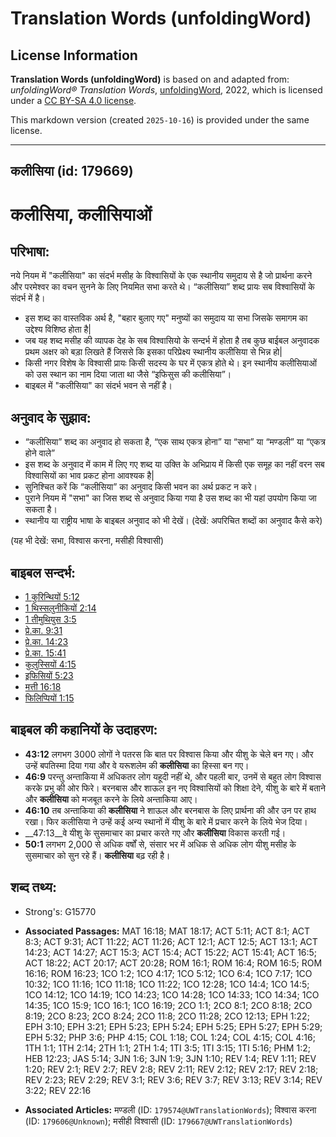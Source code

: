# Translation Words (unfoldingWord)

## License Information

**Translation Words (unfoldingWord)** is based on and adapted from: _unfoldingWord® Translation Words_, [unfoldingWord](https://unfoldingword.org/utw), 2022, which is licensed under a [CC BY-SA 4.0 license](https://creativecommons.org/licenses/by-sa/4.0/legalcode.en).

This markdown version (created `2025-10-16`) is provided under the same license.



--------------------------------

## कलीसिया (id: 179669)

कलीसिया, कलीसियाओं
==================

परिभाषा:
--------

नये नियम में "कलीसिया" का संदर्भ मसीह के विश्वासियों के एक स्थानीय समुदाय से है जो प्रार्थना करने और परमेश्वर का वचन सुनने के लिए नियमित सभा करते थे। “कलीसिया” शब्द प्रायः सब विश्वासियों के संदर्भ में है।

* इस शब्द का वास्तविक अर्थ है, "बहार बुलाए गए" मनुष्यों का समुदाय या सभा जिसके समागम का उद्देश्य विशिष्ठ होता है\|
* जब यह शब्द मसीह की व्यापक देह के सब विश्वासियो के सन्दर्भ में होता है तब कुछ बाईबल अनुवादक प्रथम अक्षर को बड़ा लिखते हैं जिससे कि इसका परिप्रेक्ष्य स्थानीय कलीसिया से भिन्न हो\|
* किसी नगर विशेष के विश्वासी प्रायः किसी सदस्य के घर में एकत्र होते थे। इन स्थानीय कलीसियाओं को उस स्थान का नाम दिया जाता था जैसे “इफिसुस की कलीसिया”।
* बाइबल में "कलीसिया" का संदर्भ भवन से नहीं है।

अनुवाद के सुझाव:
----------------

* “कलीसिया” शब्द का अनुवाद हो सकता है, “एक साथ एकत्र होना” या “सभा” या “मण्डली” या “एकत्र होने वाले”
* इस शब्द के अनुवाद में काम में लिए गए शब्द या उक्ति के अभिप्राय में किसी एक समूह का नहीं वरन सब विश्वासियों का भाव प्रकट होना आवश्यक है\|
* सुनिश्चित करें कि “कलीसिया” का अनुवाद किसी भवन का अर्थ प्रकट न करे।
* पुराने नियम में "सभा" का जिस शब्द से अनुवाद किया गया है उस शब्द का भी यहां उपयोग किया जा सकता है।
* स्थानीय या राष्ट्रीय भाषा के बाइबल अनुवाद को भी देखें। (देखें: अपरिचित शब्दों का अनुवाद कैसे करे)

(यह भी देखें: सभा, विश्वास करना, मसीही विश्वासी)

बाइबल सन्दर्भ:
--------------

* [1 कुरिन्थियों 5:12](https://ref.ly/1Cor0:0)
* [1 थिस्सलुनीकियों 2:14](https://ref.ly/1Thess0:0)
* [1 तीमुथियुस 3:5](https://ref.ly/1Tim0:0)
* [प्रे.का. 9:31](https://ref.ly/Acts9:31)
* [प्रे.का. 14:23](https://ref.ly/Acts14:23)
* [प्रे.का. 15:41](https://ref.ly/Acts15:41)
* [कुलुस्सियों 4:15](https://ref.ly/Col4:15)
* [इफिसियों 5:23](https://ref.ly/Eph5:23)
* [मत्ती 16:18](https://ref.ly/Matt16:18)
* [फिलिप्पियों 1:15](https://ref.ly/Phil1:15)

बाइबल की कहानियों के उदाहरण:
----------------------------

* **43:12** लगभग 3000 लोगों ने पतरस कि बात पर विश्वास किया और यीशु के चेले बन गए। और उन्हें बपतिस्मा दिया गया और वे यरूशलेम की **कलीसिया** का हिस्सा बन गए।
* **46:9** परन्तु अन्ताकिया में अधिकतर लोग यहूदी नहीं थे, और पहली बार, उनमें से बहुत लोग विश्वास करके प्रभु की ओर फिरे। बरनबास और शाऊल इन नए विश्वासियों को शिक्षा देने, यीशु के बारे में बताने और **कलीसिया** को मजबूत करने के लिये अन्ताकिया आए।
* **46:10** तब अन्ताकिया की **कलीसिया** ने शाऊल और बरनबास के लिए प्रार्थना की और उन पर हाथ रखा। फिर कलीसिया ने उन्हें कई अन्य स्थानों में यीशु के बारे में प्रचार करने के लिये भेज दिया।
* \_\_47:13\_\_वे यीशु के सुसमाचार का प्रचार करते गए और **कलीसिया** विकास करती गई।
* **50:1** लगभग 2,000 से अधिक वर्षों से, संसार भर में अधिक से अधिक लोग यीशु मसीह के सुसमाचार को सुन रहे हैं। **कलीसिया** बढ़ रही है।

शब्द तथ्य:
----------

* Strong's: G15770

* **Associated Passages:** MAT 16:18; MAT 18:17; ACT 5:11; ACT 8:1; ACT 8:3; ACT 9:31; ACT 11:22; ACT 11:26; ACT 12:1; ACT 12:5; ACT 13:1; ACT 14:23; ACT 14:27; ACT 15:3; ACT 15:4; ACT 15:22; ACT 15:41; ACT 16:5; ACT 18:22; ACT 20:17; ACT 20:28; ROM 16:1; ROM 16:4; ROM 16:5; ROM 16:16; ROM 16:23; 1CO 1:2; 1CO 4:17; 1CO 5:12; 1CO 6:4; 1CO 7:17; 1CO 10:32; 1CO 11:16; 1CO 11:18; 1CO 11:22; 1CO 12:28; 1CO 14:4; 1CO 14:5; 1CO 14:12; 1CO 14:19; 1CO 14:23; 1CO 14:28; 1CO 14:33; 1CO 14:34; 1CO 14:35; 1CO 15:9; 1CO 16:1; 1CO 16:19; 2CO 1:1; 2CO 8:1; 2CO 8:18; 2CO 8:19; 2CO 8:23; 2CO 8:24; 2CO 11:8; 2CO 11:28; 2CO 12:13; EPH 1:22; EPH 3:10; EPH 3:21; EPH 5:23; EPH 5:24; EPH 5:25; EPH 5:27; EPH 5:29; EPH 5:32; PHP 3:6; PHP 4:15; COL 1:18; COL 1:24; COL 4:15; COL 4:16; 1TH 1:1; 1TH 2:14; 2TH 1:1; 2TH 1:4; 1TI 3:5; 1TI 3:15; 1TI 5:16; PHM 1:2; HEB 12:23; JAS 5:14; 3JN 1:6; 3JN 1:9; 3JN 1:10; REV 1:4; REV 1:11; REV 1:20; REV 2:1; REV 2:7; REV 2:8; REV 2:11; REV 2:12; REV 2:17; REV 2:18; REV 2:23; REV 2:29; REV 3:1; REV 3:6; REV 3:7; REV 3:13; REV 3:14; REV 3:22; REV 22:16
* **Associated Articles:** मण्डली (ID: `179574@UWTranslationWords`); विश्वास करना (ID: `179606@Unknown`); मसीही विश्वासी (ID: `179667@UWTranslationWords`)


